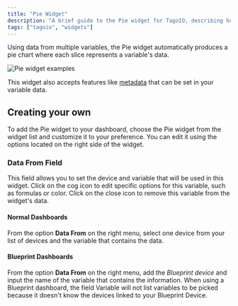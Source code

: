 ```yaml
---
title: "Pie Widget"
description: "A brief guide to the Pie widget for TagoIO, describing how it uses variable data to produce pie charts and how to add and customize the widget on a dashboard."
tags: ["tagoio", "widgets"]
---
```

Using data from multiple variables, the Pie widget automatically produces a pie chart where each slice represents a variable's data.

![Pie widget examples](/docs_imagem/tagoio/pie-widget-2.png)

This widget also accepts features like [metadata](/docs/tagoio/devices/payload-parser/metadata.md) that can be set in your variable data.

## Creating your own

To add the Pie widget to your dashboard, choose the Pie widget from the widget list and customize it to your preference. You can edit it using the options located on the right side of the widget.


### Data From Field

This field allows you to set the device and variable that will be used in this widget.
Click on the cog icon to edit specific options for this variable, such as formulas or color. Click on the close icon to remove this variable from the widget's data.

#### Normal Dashboards

From the option **Data From** on the right menu, select one device from your list of devices and the variable that contains the data.

#### Blueprint Dashboards

From the option **Data From** on the right menu, add the *Blueprint device* and input the name of the variable that contains the information.
When using a Blueprint dashboard, the field Variable will not list variables to be picked because it doesn't know the devices linked to your Blueprint Device.
